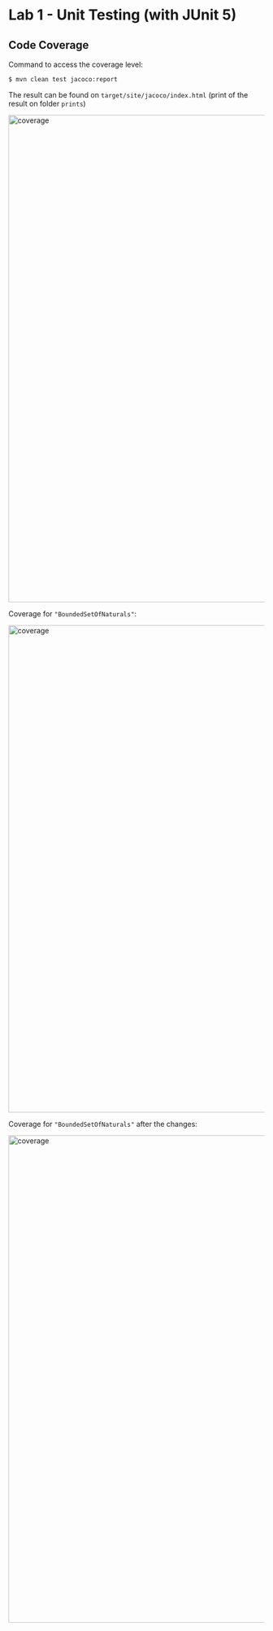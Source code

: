 # Lab 1 - Unit Testing (with JUnit 5)

<h2>Code Coverage</h2>

Command to access the coverage level:

```bash
$ mvn clean test jacoco:report
```

The result can be found on `target/site/jacoco/index.html` (print of the result on folder `prints`)

<img width="959" alt="coverage" src="https://user-images.githubusercontent.com/98337993/220936451-ce05326f-c67d-4a8e-b8c6-d3632006a879.png">

Coverage for `"BoundedSetOfNaturals"`:

<img width="959" alt="coverage" src="https://user-images.githubusercontent.com/98337993/220939351-3bfc63b8-0c59-419d-9495-4a4b66390a9d.png">

Coverage for `"BoundedSetOfNaturals"` after the changes:

<img width="959" alt="coverage" src="https://user-images.githubusercontent.com/98337993/220954415-decaec0f-6e6e-42de-99e4-e18cd61dfec8.png">